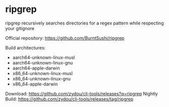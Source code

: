 # ripgrep

ripgrep recursively searches directories for a regex pattern while respecting your gitignore

Official repository: https://github.com/BurntSushi/ripgrep

Build architectures:

- aarch64-unknown-linux-musl
- aarch64-unknown-linux-gnu
- aarch64-apple-darwin
- x86_64-unknown-linux-musl
- x86_64-unknown-linux-gnu
- x86_64-apple-darwin

Download: https://github.com/zydou/cli-tools/releases?q=ripgrep
Nightly Build: https://github.com/zydou/cli-tools/releases/tag/ripgrep
